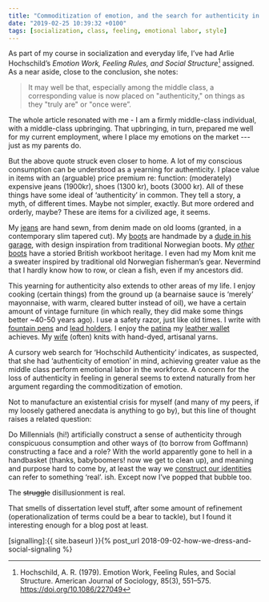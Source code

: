 ```yaml
---
title: "Commoditization of emotion, and the search for authenticity in the middle class"
date: "2019-02-25 10:39:32 +0100"
tags: [socialization, class, feeling, emotional labor, style]
---
```




As part of my course in socialization and everyday life, I’ve had Arlie
Hochschild’s *Emotion Work, Feeling Rules, and Social
Structure*[^Hochschild] assigned. As a near aside, close to the
conclusion, she notes:

> It may well be that, especially among the middle class, a corresponding
> value is now placed on "authenticity," on things as they "truly are" or
> "once were”.

The whole article resonated with me - I am a firmly middle-class
individual, with a middle-class upbringing. That upbringing, in turn,
prepared me well for my current employment, where I place my emotions on
the market --- just as my parents do.

But the above quote struck even closer to home. A lot of my conscious
consumption can be understood as a yearning for authenticity. I place
value in items with an (arguable) price premium re: function: (moderately)
expensive jeans (1900kr), shoes (1300 kr), boots (3000 kr). All of these
things have some ideal of ‘authenticity’ in common. They tell a story, a myth,
of different times. Maybe not simpler, exactly. But more ordered and
orderly, maybe? These are items for a civilized age, it seems.

My [jeans][jeans] are hand sewn, from denim made on old looms (granted, in
a contemporary slim tapered cut). My [boots][boots] are handmade by
a [dude in his garage][ostmo], with design inspiration from traditional
Norwegian boots. My [*other* boots][solovair] have a storied British
workboot heritage. I even had my Mom knit me a sweater inspired by
traditional old Norwegian fisherman’s gear. Nevermind that I hardly know
how to row, or clean a fish, even if my ancestors did.

This yearning for authenticity also extends to other areas of my life.
I enjoy cooking (certain things) from the ground up (a bearnaise sauce is
‘merely’ mayonnaise, with warm, cleared butter instead of oil), we have
a certain amount of vintage furniture (in which really, they did make some
things better ~40-50 years ago). I use a safety razor, just like old
times. I write with [fountain pens][ensso] and [lead holders][849].
I enjoy the [patina][patina] my [leather wallet][foldwallet]
achieves. My [wife][katrine] (often) knits with hand-dyed, artisanal yarns.

A cursory web search for ‘Hochschild Authenticity’ indicates, as
suspected, that she had ‘authenticity of emotion’ in mind, achieving
greater value as the middle class perform emotional labor in the
workforce. A concern for the loss of authenticity in feeling in general
seems to extend naturally from her argument regarding the commoditization of
emotion.

Not to manufacture an existential crisis for myself (and many of my peers,
if my loosely gathered anecdata is anything to go by), but this line of
thought raises a related question:

Do Millennials (hi!) artificially construct a sense of authenticity
through conspicuous consumption and other ways of (to borrow from
Goffmann) constructing a face and a role? With the world apparently gone
to hell in a handbasket (thanks, babyboomers! now we get to clean up), and
meaning and purpose hard to come by, at least the way we [construct our
identities](signalling) can refer to something ‘real’. ish. Except now
I’ve popped that bubble too.

The ~~struggle~~ disillusionment is real.

That smells of dissertation level stuff, after some amount of refinement
(operationalization of terms could be a bear to tackle), but I found it
interesting enough for a blog post at least.

[^Hochschild]: Hochschild, A. R. (1979). Emotion Work, Feeling Rules, and Social Structure. American Journal of Sociology, 85(3), 551–575.  https://doi.org/10.1086/227049

[signalling]:{{ site.baseurl }}{% post_url 2018-09-02-how-we-dress-and-social-signaling %}

[jeans]: https://momotarojeans.net/collection/0306-V/index.html

[boots]: https://www.instagram.com/p/BtEZADqHATK/

[ostmo]: https://www.instagram.com/ostmoboots/

[solovair]: https://www.solovair-shoes.com/product/black-dealer-boot-2/

[foldwallet]: https://shop.lemurdesign.dk/products/wallet?variant=38049986956

[patina]: /assets/images/2019-02-wallet-patina.jpg

[katrine]: https://www.instagram.com/katrinenittenfireogfirs/ 

[ensso]: https://www.ensso.com/products/xs-pocket-fountain-pen

[849]: https://cwpencils.com/products/fixpencil-2mm-lead-holder
